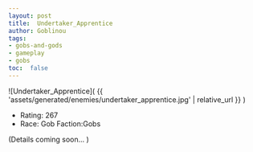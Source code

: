```yaml
---
layout: post
title:  Undertaker_Apprentice
author: Goblinou
tags:
- gobs-and-gods
- gameplay
- gobs
toc:  false
---
```


![Undertaker_Apprentice]( {{ 'assets/generated/enemies/undertaker_apprentice.jpg' | relative_url }} )
- Rating: 267
- Race: Gob  Faction:Gobs

(Details coming soon... )
